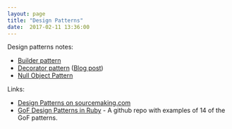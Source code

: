 ```yaml
---
layout: page
title: "Design Patterns"
date:  2017-02-11 13:36:00
---
```


Design patterns notes:

- [Builder pattern](/notes/builder-pattern/)
- [Decorator pattern](/notes/decorator-pattern/)
  ([Blog post](/posts/ruby-decorators/))
- [Null Object Pattern](/notes/null-objects/)

Links:

- [Design Patterns on sourcemaking.com](https://sourcemaking.com/design_patterns)
- [GoF Design Patterns in Ruby](https://github.com/davidgf/design-patterns-in-ruby) -
  A github repo with examples of 14 of the GoF patterns.
